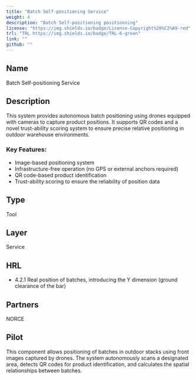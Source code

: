 ```yaml
---
title: "Batch Self-positioning Service"
weight: 4
description: "Batch Self-positioning positionning"
license: "https://img.shields.io/badge/License-Copyright%20%C2%A9-red"
trl: "TRL https://img.shields.io/badge/TRL-6-green"
link: ""
github: ""
---
```


## Name
Batch Self-positioning Service

## Description
This system provides autonomous batch positioning using drones equipped with cameras to capture product positions. It supports QR codes and a novel trust-ability scoring system to ensure precise relative positioning in outdoor warehouse environments.

### Key Features:

- Image-based positioning system
- Infrastructure-free operation (no GPS or external anchors required)
- QR code-based product identification
- Trust-ability scoring to ensure the reliability of position data

## Type
Tool

## Layer
Service

## HRL
- 4.2.1 Real position of batches, introducing the Y dimension (ground clearance of the bar) 

## Partners
NORCE

## Pilot
This component allows positioning of batches in outdoor stacks using front images captured by drones. 
The system autonomously scans a designated area, detects QR codes for product identification, and calculates the spatial relationships between batches. 
